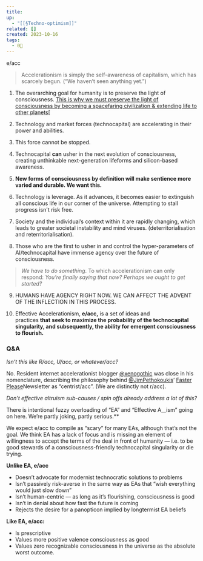 ```yaml
---
title: 
up:
  - "[[§Techno-optimism]]"
related: []
created: 2023-10-16
tags:
  - 0🌲
---
```

e/acc

> Accelerationism is simply the self-awareness of capitalism, which has scarcely begun. (“We haven’t seen anything yet.”)

1. The overarching goal for humanity is to preserve the light of consciousness.
    [This is why we must preserve the light of consciousness by becoming a spacefaring civilization & extending life to other planets](https://twitter.com/elonmusk/status/1011083630301536256?s=20&t=TiiyLf_W5_g0K41I9kWIUw)[

2. Technology and market forces (technocapital) are accelerating in their power and abilities.

3. This force cannot be stopped.

4. Technocapital **can** usher in the next evolution of consciousness, creating unthinkable next-generation lifeforms and silicon-based awareness.

5. **New forms of consciousness by definition will make sentience more varied and durable. We want this.**

6. Technology is leverage. As it advances, it becomes easier to extinguish all conscious life in our corner of the universe. Attempting to stall progress isn't risk free.

7. Society and the individual’s context within it are rapidly changing, which leads to greater societal instability and mind viruses. (deterritorialisation and reterritorialisation).

8. Those who are the first to usher in and control the hyper-parameters of AI/technocapital have immense agency over the future of consciousness.

> _We have to do something_. To which accelerationism can only respond: _You’re finally saying that now? Perhaps we ought to get started?_

9. HUMANS HAVE AGENCY RIGHT NOW. WE CAN AFFECT THE ADVENT OF THE INFLECTION IN THIS PROCESS.

11. Effective Accelerationism, **e/acc,** is a set of ideas and practices **that** **seek to maximize the probability of the technocapital singularity, and subsequently, the ability for emergent consciousness to flourish.**

### Q&A

_Isn’t this like R/acc, U/acc, or whatever/acc?_

No. Resident internet accelerationist blogger [@xenogothic](https://twitter.com/xenogothic?s=20&t=bfSKYpyiNwXuiDR0xEjb6w) was close in his nomenclature, describing the philosophy behind [@JimPethokoukis](https://twitter.com/JimPethokoukis?s=20&t=_iNdMzHT5M1lwMKQZ3nJFQ)’ [Faster Please](https://fasterplease.substack.com/)Newsletter as “centrist/acc”. (We are distinctly not r/acc).

_Don’t effective altruism sub-causes / spin offs already address a lot of this?_

There is intentional fuzzy overloading of “EA” and “Effective A__ism” going on here. We’re partly joking, partly serious.**

We expect e/acc to compile as “scary” for many EAs, although that’s not the goal. We think EA has a lack of focus and is missing an element of willingness to accept the terms of the deal in front of humanity — i.e. to be good stewards of a consciousness-friendly technocapital singularity or die trying.

**Unlike EA, e/acc**

- Doesn’t advocate for modernist technocratic solutions to problems
- Isn’t passively risk-averse in the same way as EAs that “wish everything would just slow down”
- Isn’t human-centric — as long as it’s flourishing, consciousness is good
- Isn’t in denial about how fast the future is coming
- Rejects the desire for a panopticon implied by longtermist EA beliefs

**Like EA, e/acc:**

- Is prescriptive
- Values more positive valence consciousness as good
- Values zero recognizable consciousness in the universe as the absolute worst outcome.

